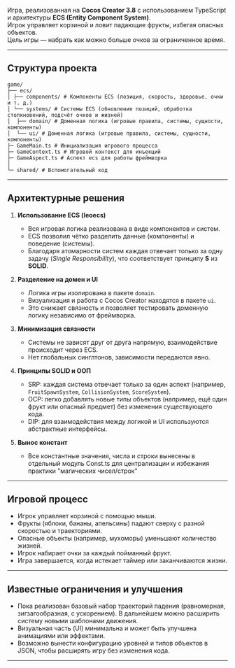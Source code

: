 
Игра, реализованная на **Cocos Creator 3.8** с использованием TypeScript и архитектуры **ECS (Entity Component System)**.  
Игрок управляет корзиной и ловит падающие фрукты, избегая опасных объектов.  
Цель игры — набрать как можно больше очков за ограниченное время.  

---

## Структура проекта
```
game/
├── ecs/
│ ├── components/ # Компоненты ECS (позиция, скорость, здоровье, очки и т. д.)
│ └── systems/ # Системы ECS (обновление позиций, обработка столкновений, подсчёт очков и жизней)
│  ├── domain/ # Доменная логика (игровые правила, системы, сущности, компоненты)
│  └── ui/ # Доменная логика (игровые правила, системы, сущности, компоненты)
├─ GameMain.ts # Инициализация игрового процесса
├─ GameContext.ts # Игровой контекст для инъекций
├─ GameAspect.ts # Аспект ecs для работы фреймворка
│
└─ shared/ # Вспомогательный код
```

---

## Архитектурные решения

1. **Использование ECS (leoecs)**  
   - Вся игровая логика реализована в виде компонентов и систем.  
   - ECS позволил чётко разделить данные (компоненты) и поведение (системы).  
   - Благодаря атомарности систем каждая отвечает только за одну задачу (*Single Responsibility*), что соответствует принципу **S** из **SOLID**.  

2. **Разделение на домен и UI**  
   - Логика игры изолирована в пакете `domain`.  
   - Визуализация и работа с Cocos Creator находятся в пакете `ui`.  
   - Это снижает связность и позволяет тестировать доменную логику независимо от фреймворка.  

3. **Минимизация связности**  
   - Системы не зависят друг от друга напрямую, взаимодействие происходит через ECS.  
   - Нет глобальных синглтонов, зависимости передаются явно.  

4. **Принципы SOLID и ООП**  
   - SRP: каждая система отвечает только за один аспект (например, `FruitSpawnSystem`, `CollisionSystem`, `ScoreSystem`).  
   - OCP: легко добавлять новые типы объектов (например, ещё один фрукт или опасный предмет) без изменения существующего кода.  
   - DIP: для взаимодействия между логикой и UI используются абстрактные интерфейсы.  

5. **Вынос констант**
   - Все константные значения, числа и строки вынесены в отдельный модуль Const.ts для централизации и избежания практики "магических чисел/строк"

---

## Игровой процесс

- Игрок управляет корзиной с помощью мыши.  
- Фрукты (яблоки, бананы, апельсины) падают сверху с разной скоростью и траекториями.  
- Опасные объекты (например, мухоморы) уменьшают количество жизней.  
- Игрок набирает очки за каждый пойманный фрукт.  
- Игра завершается, когда истекает таймер или заканчиваются жизни.  

---

## Известные ограничения и улучшения

- Пока реализован базовый набор траекторий падения (равномерная, зигзагообразная, с ускорением). В дальнейшем можно расширить систему новыми шаблонами движения.  
- Визуальная часть (UI) минимальна и может быть улучшена анимациями или эффектами.  
- Возможно вынести конфигурацию уровней и типов объектов в JSON, чтобы расширять игру без изменения кода.  

---
